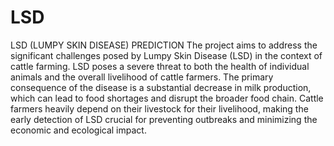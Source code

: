 # LSD
LSD (LUMPY SKIN DISEASE) PREDICTION
The project aims to address the significant challenges posed by Lumpy Skin Disease (LSD) 
in the context of cattle farming. LSD poses a severe threat to both the health of individual 
animals and the overall livelihood of cattle farmers. The primary consequence of the 
disease is a substantial decrease in milk production, which can lead to food shortages and 
disrupt the broader food chain. Cattle farmers heavily depend on their livestock for their 
livelihood, making the early detection of LSD crucial for preventing outbreaks and 
minimizing the economic and ecological impact.
